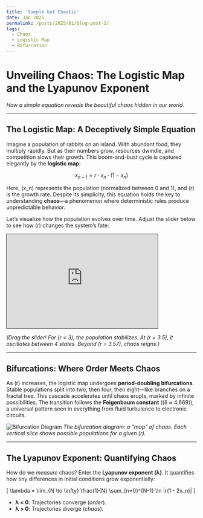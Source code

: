```yaml
---
title: 'Simple but Chaotic'
date: Jan 2025
permalink: /posts/2025/01/blog-post-1/
tags:
  - Chaos
  - Logistic Map
  - Bifurcation
---
```

# Unveiling Chaos: The Logistic Map and the Lyapunov Exponent

*How a simple equation reveals the beautiful chaos hidden in our world.*

---

## **The Logistic Map: A Deceptively Simple Equation**

Imagine a population of rabbits on an island. With abundant food, they multiply rapidly. But as their numbers grow, resources dwindle, and competition slows their growth. This boom-and-bust cycle is captured elegantly by the **logistic map**:

$$x_{n+1} = r \cdot x_n \cdot (1 - x_n)$$

Here, \(x_n\) represents the population (normalized between 0 and 1), and \(r\) is the growth rate. Despite its simplicity, this equation holds the key to understanding **chaos**—a phenomenon where deterministic rules produce unpredictable behavior.

Let’s visualize how the population evolves over time. Adjust the slider below to see how \(r\) changes the system’s fate:

<iframe src="https://bikrampal.github.io/simulation.html" width="400" height="250" style="border:1px solid #000;"></iframe>

*(Drag the slider! For \(r < 3\), the population stabilizes. At \(r = 3.5\), it oscillates between 4 states. Beyond \(r = 3.57\), chaos reigns.)*

---

## **Bifurcations: Where Order Meets Chaos**

As \(r\) increases, the logistic map undergoes **period-doubling bifurcations**. Stable populations split into two, then four, then eight—like branches on a fractal tree. This cascade accelerates until chaos erupts, marked by infinite possibilities. The transition follows the **Feigenbaum constant** (\(δ ≈ 4.669\)), a universal pattern seen in everything from fluid turbulence to electronic circuits.

![Bifurcation Diagram](https://upload.wikimedia.org/wikipedia/commons/5/50/Logistic_Bifurcation_map_High_Resolution.png)
*The bifurcation diagram: a "map" of chaos. Each vertical slice shows possible populations for a given \(r\).*

---

## **The Lyapunov Exponent: Quantifying Chaos**

How do we *measure* chaos? Enter the **Lyapunov exponent (λ)**. It quantifies how tiny differences in initial conditions grow exponentially:

\[
\lambda = \lim_{N \to \infty} \frac{1}{N} \sum_{n=0}^{N-1} \ln |r(1 - 2x_n)|
\]

- **λ < 0**: Trajectories converge (*order*).
- **λ > 0**: Trajectories diverge (*chaos*).

